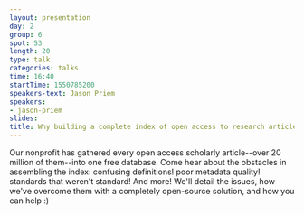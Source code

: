 ```yaml
---
layout: presentation
day: 2
group: 6
spot: 53
length: 20
type: talk
categories: talks
time: 16:40
startTime: 1550785200
speakers-text: Jason Priem
speakers:
- jason-priem
slides:
title: Why building a complete index of open access to research articles is hard and how you can help
---
```

Our nonprofit has gathered every open access scholarly article--over 20 million of them--into one free database. Come hear about the obstacles in assembling the index: confusing definitions!  poor metadata quality!  standards that weren't standard!  And more!  We'll detail the issues, how we've overcome them with a completely open-source solution, and how you can help :)
